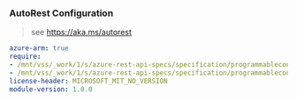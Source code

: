### AutoRest Configuration

> see https://aka.ms/autorest

``` yaml
azure-arm: true
require:
- /mnt/vss/_work/1/s/azure-rest-api-specs/specification/programmableconnectivity/resource-manager/readme.md
- /mnt/vss/_work/1/s/azure-rest-api-specs/specification/programmableconnectivity/resource-manager/readme.go.md
license-header: MICROSOFT_MIT_NO_VERSION
module-version: 1.0.0

```